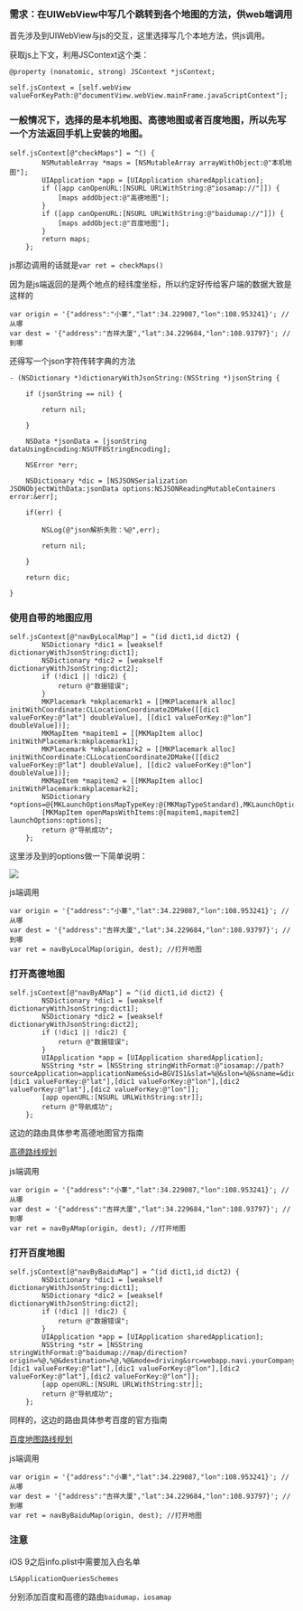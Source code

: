 ### 需求：在UIWebView中写几个跳转到各个地图的方法，供web端调用

首先涉及到UIWebView与js的交互，这里选择写几个本地方法，供js调用。

获取js上下文，利用JSContext这个类：

```
@property (nonatomic, strong) JSContext *jsContext;
```

```
self.jsContext = [self.webView valueForKeyPath:@"documentView.webView.mainFrame.javaScriptContext"];
```

### 一般情况下，选择的是本机地图、高德地图或者百度地图，所以先写一个方法返回手机上安装的地图。

```
self.jsContext[@"checkMaps"] = ^() {
        NSMutableArray *maps = [NSMutableArray arrayWithObject:@"本机地图"];
        UIApplication *app = [UIApplication sharedApplication];
        if ([app canOpenURL:[NSURL URLWithString:@"iosamap://"]]) {
            [maps addObject:@"高德地图"];
        }
        if ([app canOpenURL:[NSURL URLWithString:@"baidumap://"]]) {
            [maps addObject:@"百度地图"];
        }
        return maps;
    };
```

js那边调用的话就是`var ret = checkMaps()`

因为是js端返回的是两个地点的经纬度坐标，所以约定好传给客户端的数据大致是这样的

```
var origin = '{"address":"小寨","lat":34.229087,"lon":108.953241}'; //从哪
var dest = '{"address":"吉祥大厦","lat":34.229684,"lon":108.93797}'; //到哪
```

还得写一个json字符传转字典的方法

```
- (NSDictionary *)dictionaryWithJsonString:(NSString *)jsonString {
    
    if (jsonString == nil) {
        
        return nil;
        
    }
    
    NSData *jsonData = [jsonString dataUsingEncoding:NSUTF8StringEncoding];
    
    NSError *err;
    
    NSDictionary *dic = [NSJSONSerialization JSONObjectWithData:jsonData options:NSJSONReadingMutableContainers error:&err];
    
    if(err) {
        
        NSLog(@"json解析失败：%@",err);
        
        return nil;
        
    }
    
    return dic;
    
}
```

### 使用自带的地图应用

```
self.jsContext[@"navByLocalMap"] = ^(id dict1,id dict2) {
        NSDictionary *dic1 = [weakself dictionaryWithJsonString:dict1];
        NSDictionary *dic2 = [weakself dictionaryWithJsonString:dict2];
        if (!dic1 || !dic2) {
            return @"数据错误";
        }
        MKPlacemark *mkplacemark1 = [[MKPlacemark alloc] initWithCoordinate:CLLocationCoordinate2DMake([[dic1 valueForKey:@"lat"] doubleValue], [[dic1 valueForKey:@"lon"] doubleValue])];
        MKMapItem *mapitem1 = [[MKMapItem alloc] initWithPlacemark:mkplacemark1];
        MKPlacemark *mkplacemark2 = [[MKPlacemark alloc] initWithCoordinate:CLLocationCoordinate2DMake([[dic2 valueForKey:@"lat"] doubleValue], [[dic2 valueForKey:@"lon"] doubleValue])];
        MKMapItem *mapitem2 = [[MKMapItem alloc] initWithPlacemark:mkplacemark2];
        NSDictionary *options=@{MKLaunchOptionsMapTypeKey:@(MKMapTypeStandard),MKLaunchOptionsDirectionsModeKey:MKLaunchOptionsDirectionsModeDriving};
        [MKMapItem openMapsWithItems:@[mapitem1,mapitem2] launchOptions:options];
        return @"导航成功";
    };
```

这里涉及到的options做一下简单说明：

![](2017-05-05-%E8%B7%B3%E8%BD%AC%E5%88%B0%E5%9C%B0%E5%9B%BE%E5%BA%94%E7%94%A8/QQ20170505-103922@2x.png)

js端调用

```
var origin = '{"address":"小寨","lat":34.229087,"lon":108.953241}'; //从哪
var dest = '{"address":"吉祥大厦","lat":34.229684,"lon":108.93797}'; //到哪
var ret = navByLocalMap(origin, dest); //打开地图
```

### 打开高德地图

```
self.jsContext[@"navByAMap"] = ^(id dict1,id dict2) {
        NSDictionary *dic1 = [weakself dictionaryWithJsonString:dict1];
        NSDictionary *dic2 = [weakself dictionaryWithJsonString:dict2];
        if (!dic1 || !dic2) {
            return @"数据错误";
        }
        UIApplication *app = [UIApplication sharedApplication];
        NSString *str = [NSString stringWithFormat:@"iosamap://path?sourceApplication=applicationName&sid=BGVIS1&slat=%@&slon=%@&sname=&did=BGVIS2&dlat=%@&dlon=%@&dname=&dev=0&t=0",[dic1 valueForKey:@"lat"],[dic1 valueForKey:@"lon"],[dic2 valueForKey:@"lat"],[dic2 valueForKey:@"lon"]];
        [app openURL:[NSURL URLWithString:str]];
        return @"导航成功";
    };
```

这边的路由具体参考高德地图官方指南

[高德路线规划](http://lbs.amap.com/api/amap-mobile/guide/ios/route)

js端调用

```
var origin = '{"address":"小寨","lat":34.229087,"lon":108.953241}'; //从哪
var dest = '{"address":"吉祥大厦","lat":34.229684,"lon":108.93797}'; //到哪
var ret = navByAMap(origin, dest); //打开地图
```

### 打开百度地图

```
self.jsContext[@"navByBaiduMap"] = ^(id dict1,id dict2) {
        NSDictionary *dic1 = [weakself dictionaryWithJsonString:dict1];
        NSDictionary *dic2 = [weakself dictionaryWithJsonString:dict2];
        if (!dic1 || !dic2) {
            return @"数据错误";
        }
        UIApplication *app = [UIApplication sharedApplication];
        NSString *str = [NSString stringWithFormat:@"baidumap://map/direction?origin=%@,%@&destination=%@,%@&mode=driving&src=webapp.navi.yourCompanyName.yourAppName",[dic1 valueForKey:@"lat"],[dic1 valueForKey:@"lon"],[dic2 valueForKey:@"lat"],[dic2 valueForKey:@"lon"]];
        [app openURL:[NSURL URLWithString:str]];
        return @"导航成功";
    };
```

同样的，这边的路由具体参考百度的官方指南

[百度地图路线规划](http://lbsyun.baidu.com/index.php?title=uri/api/ios)

js端调用

```
var origin = '{"address":"小寨","lat":34.229087,"lon":108.953241}'; //从哪
var dest = '{"address":"吉祥大厦","lat":34.229684,"lon":108.93797}'; //到哪
var ret = navByBaiduMap(origin, dest); //打开地图
```

### 注意

iOS 9之后info.plist中需要加入白名单

```
LSApplicationQueriesSchemes
```

分别添加百度和高德的路由`baidumap，iosamap`
